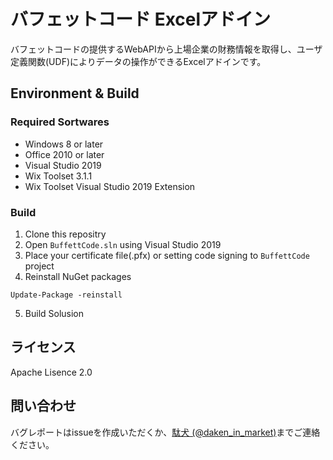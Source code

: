 # バフェットコード Excelアドイン

バフェットコードの提供するWebAPIから上場企業の財務情報を取得し、ユーザ定義関数(UDF)によりデータの操作ができるExcelアドインです。

## Environment & Build

### Required Sortwares

* Windows 8 or later
* Office 2010 or later
* Visual Studio 2019
* Wix Toolset 3.1.1
* Wix Toolset Visual Studio 2019 Extension

### Build

1. Clone this repositry
1. Open `BuffettCode.sln` using Visual Studio 2019
1. Place your certificate file(.pfx) or setting code signing to `BuffettCode` project
1. Reinstall NuGet packages
```
Update-Package -reinstall
```
5. Build Solusion

## ライセンス

Apache Lisence 2.0

## 問い合わせ

バグレポートはissueを作成いただくか、[駄犬 (@daken_in_market)](https://twitter.com/daken_in_market)までご連絡ください。
